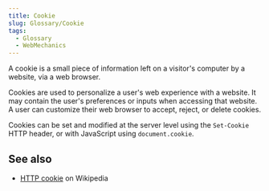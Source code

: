 ```yaml
---
title: Cookie
slug: Glossary/Cookie
tags:
  - Glossary
  - WebMechanics
---
```

A cookie is a small piece of information left on a visitor's computer by a website, via a web browser.

Cookies are used to personalize a user's web experience with a website. It may contain the user's preferences or inputs when accessing that website. A user can customize their web browser to accept, reject, or delete cookies.

Cookies can be set and modified at the server level using the `Set-Cookie` HTTP header, or with JavaScript using `document.cookie`.

## See also

- [HTTP cookie](https://en.wikipedia.org/wiki/HTTP_cookie) on Wikipedia
